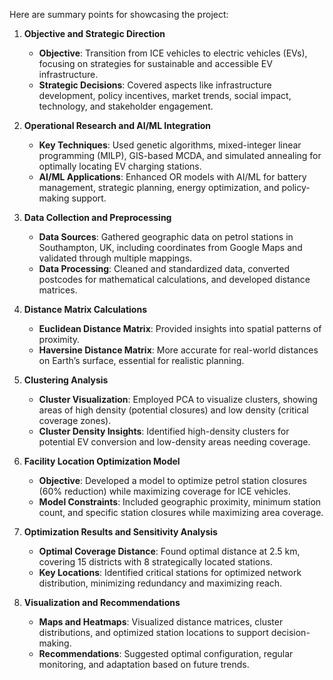 Here are summary points for showcasing the project:

1. **Objective and Strategic Direction**
   - **Objective**: Transition from ICE vehicles to electric vehicles (EVs), focusing on strategies for sustainable and accessible EV infrastructure.
   - **Strategic Decisions**: Covered aspects like infrastructure development, policy incentives, market trends, social impact, technology, and stakeholder engagement.

2. **Operational Research and AI/ML Integration**
   - **Key Techniques**: Used genetic algorithms, mixed-integer linear programming (MILP), GIS-based MCDA, and simulated annealing for optimally locating EV charging stations.
   - **AI/ML Applications**: Enhanced OR models with AI/ML for battery management, strategic planning, energy optimization, and policy-making support.

3. **Data Collection and Preprocessing**
   - **Data Sources**: Gathered geographic data on petrol stations in Southampton, UK, including coordinates from Google Maps and validated through multiple mappings.
   - **Data Processing**: Cleaned and standardized data, converted postcodes for mathematical calculations, and developed distance matrices.

4. **Distance Matrix Calculations**
   - **Euclidean Distance Matrix**: Provided insights into spatial patterns of proximity.
   - **Haversine Distance Matrix**: More accurate for real-world distances on Earth’s surface, essential for realistic planning.

5. **Clustering Analysis**
   - **Cluster Visualization**: Employed PCA to visualize clusters, showing areas of high density (potential closures) and low density (critical coverage zones).
   - **Cluster Density Insights**: Identified high-density clusters for potential EV conversion and low-density areas needing coverage.

6. **Facility Location Optimization Model**
   - **Objective**: Developed a model to optimize petrol station closures (60% reduction) while maximizing coverage for ICE vehicles.
   - **Model Constraints**: Included geographic proximity, minimum station count, and specific station closures while maximizing area coverage.

7. **Optimization Results and Sensitivity Analysis**
   - **Optimal Coverage Distance**: Found optimal distance at 2.5 km, covering 15 districts with 8 strategically located stations.
   - **Key Locations**: Identified critical stations for optimized network distribution, minimizing redundancy and maximizing reach.

8. **Visualization and Recommendations**
   - **Maps and Heatmaps**: Visualized distance matrices, cluster distributions, and optimized station locations to support decision-making.
   - **Recommendations**: Suggested optimal configuration, regular monitoring, and adaptation based on future trends.

